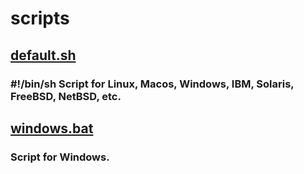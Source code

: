 # scripts
## [default.sh](default.sh)
### \#\!\/bin\/sh Script for Linux, Macos, Windows, IBM, Solaris, FreeBSD, NetBSD, etc.
## [windows.bat](windows.bat)
### Script for Windows.
